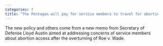 ```yaml
---
categories: f
title: "The Pentagon will pay for service members to travel for abortions"
---
```

The new policy and others come from a new memo from Secretary of Defense Lloyd Austin aimed at addressing concerns of service members about abortion access after the overturning of Roe v. Wade. 